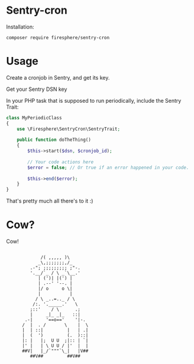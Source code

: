 # Sentry-cron

Installation:

`composer require firesphere/sentry-cron`

# Usage

Create a cronjob in Sentry, and get its key.

Get your Sentry DSN key

In your PHP task that is supposed to run periodically, include the Sentry Trait:

```php
class MyPeriodicClass
{
    use \Firesphere\SentryCron\SentryTrait;
    
    public function doTheThing()
    {
        $this->start($dsn, $cronjob_id);
        
        // Your code actions here
        $error = false; // Or true if an error happened in your code.
        
        $this->end($error);
    }
}
```

That's pretty much all there's to it :)


# Cow?

Cow!

```

             /( ,,,,, )\
            _\,;;;;;;;,/_
         .-"; ;;;;;;;;; ;"-.
         '.__/`_ / \ _`\__.'
            | (')| |(') |
            | .--' '--. |
            |/ o     o \|
            |           |
           / \ _..=.._ / \
          /:. '._____.'   \
         ;::'    / \      .;
         |     _|_ _|_   ::|
       .-|     '==o=='    '|-.
      /  |  . /       \    |  \
      |  | ::|         |   | .|
      |  (  ')         (.  )::|
      |: |   |;  U U  ;|:: | `|
      |' |   | \ U U / |'  |  |
      ##V|   |_/`"""`\_|   |V##
         ##V##         ##V##
```
